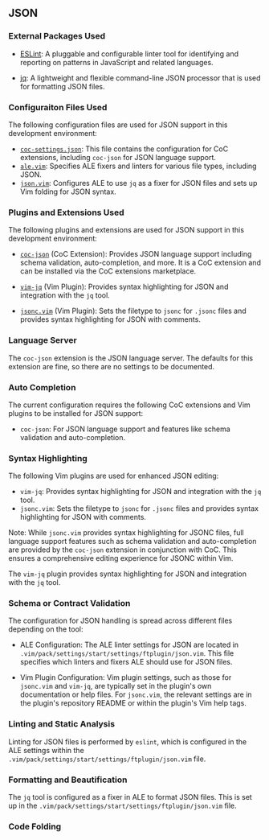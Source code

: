 ## JSON

### External Packages Used

* [ESLint](https://eslint.org/): A pluggable and configurable linter tool for identifying and reporting on patterns in JavaScript and related languages.

* [jq](https://stedolan.github.io/jq/): A lightweight and flexible command-line JSON processor that is used for formatting JSON files.

### Configuraiton Files Used

The following configuration files are used for JSON support in this development environment:

* [`coc-settings.json`](../.vim/coc-settings.json): This file contains the configuration for CoC extensions, including `coc-json` for JSON language support.
* [`ale.vim`](../.vim/pack/settings/start/settings/plugin/ale.vim): Specifies ALE fixers and linters for various file types, including JSON.
* [`json.vim`](../.vim/pack/settings/start/settings/ftplugin/json.vim): Configures ALE to use `jq` as a fixer for JSON files and sets up Vim folding for JSON syntax.

### Plugins and Extensions Used

The following plugins and extensions are used for JSON support in this development environment:

* [`coc-json`](https://github.com/neoclide/coc-json) (CoC Extension): Provides JSON
language support including schema validation, auto-completion, and more. It is
a CoC extension and can be installed via the CoC extensions marketplace.

* [`vim-jq`](https://github.com/vito-c/jq.vim) (Vim Plugin): Provides syntax
highlighting for JSON and integration with the `jq` tool.

* [`jsonc.vim`](https://github.com/neoclide/jsonc.vim) (Vim Plugin): Sets the
filetype to `jsonc` for `.jsonc` files and provides syntax highlighting for
JSON with comments.

### Language Server

The `coc-json` extension is the JSON language server. The defaults for this
extension are fine, so there are no settings to be documented.

### Auto Completion

The current configuration requires the following CoC extensions and Vim
plugins to be installed for JSON support:

* `coc-json`: For JSON language support and features like schema validation
    and auto-completion.

### Syntax Highlighting

The following Vim plugins are used for enhanced JSON editing:

* `vim-jq`: Provides syntax highlighting for JSON and integration with the
    `jq` tool.
* `jsonc.vim`: Sets the filetype to `jsonc` for `.jsonc` files and provides
    syntax highlighting for JSON with comments.

Note: While `jsonc.vim` provides syntax highlighting for JSONC files, full
language support features such as schema validation and auto-completion are
provided by the `coc-json` extension in conjunction with CoC. This ensures
a comprehensive editing experience for JSONC within Vim.

The `vim-jq` plugin provides syntax highlighting for JSON and integration with
the `jq` tool.

### Schema or Contract Validation

The configuration for JSON handling is spread across different files depending
on the tool:

* ALE Configuration: The ALE linter settings for JSON are located in
    `.vim/pack/settings/start/settings/ftplugin/json.vim`. This file specifies
    which linters and fixers ALE should use for JSON files.

* Vim Plugin Configuration: Vim plugin settings, such as those for
    `jsonc.vim` and `vim-jq`, are typically set in the plugin's own
    documentation or help files. For `jsonc.vim`, the relevant settings are in
    the plugin's repository README or within the plugin's Vim help tags.

### Linting and Static Analysis

Linting for JSON files is performed by `eslint`, which is configured in the
ALE settings within the `.vim/pack/settings/start/settings/ftplugin/json.vim`
file.

### Formatting and Beautification

The `jq` tool is configured as a fixer in ALE to format JSON files. This is
set up in the `.vim/pack/settings/start/settings/ftplugin/json.vim` file.

### Code Folding

